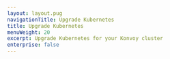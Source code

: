 ```yaml
---
layout: layout.pug
navigationTitle: Upgrade Kubernetes
title: Upgrade Kubernetes
menuWeight: 20
excerpt: Upgrade Kubernetes for your Konvoy cluster
enterprise: false
---
```

